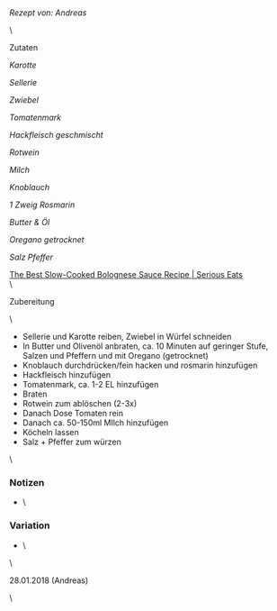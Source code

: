 # 

*Rezept von: Andreas*

\

Zutaten

*Karotte*

*Sellerie*

*Zwiebel*

*Tomatenmark*

*Hackfleisch geschmischt*

*Rotwein*

*Milch*

*Knoblauch*

*1 Zweig Rosmarin*

*Butter & Öl*

*Oregano getrocknet*

*Salz Pfeffer*

[The Best Slow-Cooked Bolognese Sauce Recipe | Serious Eats](https://www.seriouseats.com/recipes/2014/12/the-best-slow-cooked-bolognese-sauce-recipe.html)\
\

Zubereitung

\

* Sellerie und Karotte reiben, Zwiebel in Würfel schneiden
* In Butter und Olivenöl anbraten, ca. 10 Minuten auf geringer Stufe, Salzen und Pfeffern und mit Oregano (getrocknet) 
* Knoblauch durchdrücken/fein hacken und rosmarin hinzufügen
* Hackfleisch hinzufügen
* Tomatenmark, ca. 1-2 EL hinzufügen
* Braten
* Rotwein zum ablöschen (2-3x)
* Danach Dose Tomaten rein
* Danach ca. 50-150ml MIlch hinzufügen
* Köcheln lassen
* Salz + Pfeffer zum würzen

\

### Notizen

* \

### Variation 

* \

\

28\.01.2018 (Andreas)

\
